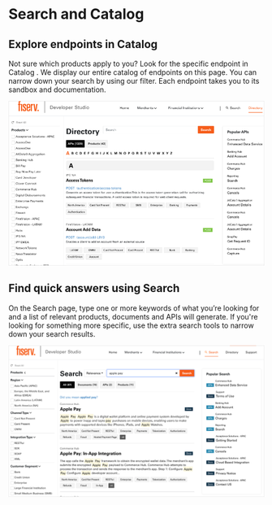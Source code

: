 # Search and Catalog
## Explore endpoints in Catalog 
Not sure which products apply to you? Look for the specific endpoint in Catalog . We display our entire catalog of endpoints on this page. You can narrow down your search by using our filter. Each endpoint takes you to its sandbox and documentation. 

![search_allapis_1]

## Find quick answers using Search 
On the Search page, type one or more keywords of what you’re looking for and a list of relevant products, documents and APIs will generate. If you're looking for something more specific, use the extra search tools to narrow down your search results. 

![search_allapis_2]

[//]: # (These are reference links used in markdown file)

[search_allapis_1]:<../assets/images/directory.png>

[search_allapis_2]:<../assets/images/search.png>
